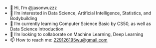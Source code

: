 - 👋 Hi, I’m @jasonwuzzz
- 👀 I’m interested in Data Science, Artificial Intelligence, Statistics, and Bodybuilding
- 🌱 I’m currently learning Computer Science Basic by CS50, as well as Data Science Introduction
- 💞️ I’m looking to collaborate on Machine Learning, Deep Learning
- 📫 How to reach me: 229126195wu@gmail.com

<!---
jasonwuzzz/jasonwuzzz is a ✨ special ✨ repository because its `README.md` (this file) appears on your GitHub profile.
You can click the Preview link to take a look at your changes.
--->
